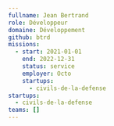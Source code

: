 ```yaml
---
fullname: Jean Bertrand
role: Développeur
domaine: Développement
github: btrd
missions:
  - start: 2021-01-01
    end: 2022-12-31
    status: service
    employer: Octo
    startups:
      - civils-de-la-defense
startups:
  - civils-de-la-defense
teams: []
---
```

